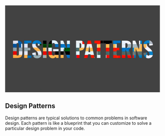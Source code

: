 <p align="center">
  <img alt="Design Patterns" src="https://raw.githubusercontent.com/SMhdHsn/SMhdHsn/master/Assets/Images/design_patterns.jpeg">
</p>

## Design Patterns
Design patterns are typical solutions to common problems in software design. Each pattern is like a blueprint that you can customize to solve a particular design problem in your code.
